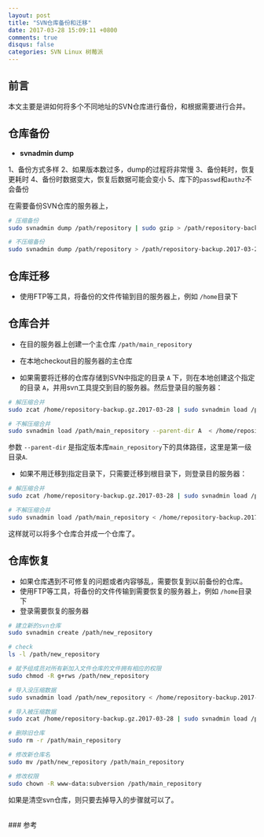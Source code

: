 ```yaml
---
layout: post
title: "SVN仓库备份和迁移"
date: 2017-03-28 15:09:11 +0800
comments: true
disqus: false
categories: SVN Linux 树莓派
---
```


## 前言
本文主要是讲如何将多个不同地址的SVN仓库进行备份，和根据需要进行合并。

## 仓库备份
* **svnadmin dump**

1、备份方式多样
2、如果版本数过多，dump的过程将非常慢
3、备份耗时，恢复更耗时
4、备份时数据变大，恢复后数据可能会变小
5、库下的`passwd`和`authz`不会备份
<!--more-->
在需要备份SVN仓库的服务器上，

``` sh
# 压缩备份
sudo svnadmin dump /path/repository | sudo gzip > /path/repository-backup.gz.2017-03-28

# 不压缩备份
sudo svnadmin dump /path/repository > /path/repository-backup.2017-03-28
```

## 仓库迁移
* 使用FTP等工具，将备份的文件传输到目的服务器上，例如 `/home`目录下

## 仓库合并
* 在目的服务器上创建一个主仓库 `/path/main_repository`
* 在本地checkout目的服务器的主仓库

* 如果需要将迁移的仓库存储到SVN中指定的目录 `A` 下，则在本地创建这个指定的目录 `A`，并用svn工具提交到目的服务器。然后登录目的服务器：

``` sh
# 解压缩合并
sudo zcat /home/repository-backup.gz.2017-03-28 | sudo svnadmin load /path/main_repository --parent-dir A

# 不解压缩合并
sudo svnadmin load /path/main_repository --parent-dir A  < /home/repository-backup.2017-03-28
```
参数 `--parent-dir` 是指定版本库`main_repository`下的具体路径，这里是第一级目录`A`.
  
* 如果不用迁移到指定目录下，只需要迁移到根目录下，则登录目的服务器：

``` sh
# 解压缩合并
sudo zcat /home/repository-backup.gz.2017-03-28 | sudo svnadmin load /path/main_repository

# 不解压缩合并
sudo svnadmin load /path/main_repository < /home/repository-backup.2017-03-28
```
这样就可以将多个仓库合并成一个仓库了。

## 仓库恢复
* 如果仓库遇到不可修复的问题或者内容够乱，需要恢复到以前备份的仓库。
* 使用FTP等工具，将备份的文件传输到需要恢复的服务器上，例如 `/home`目录下
* 登录需要恢复的服务器

``` sh
# 建立新的svn仓库
sudo svnadmin create /path/new_repository

# check
ls -l /path/new_repository

# 赋予组成员对所有新加入文件仓库的文件拥有相应的权限
sudo chmod -R g+rws /path/new_repository

# 导入没压缩数据
sudo svnadmin load /path/new_repository < /home/repository-backup.2017-03-28

# 导入被压缩数据
sudo zcat /home/repository-backup.gz.2017-03-28 | sudo svnadmin load /path/new_repository

# 删除旧仓库
sudo rm -r /path/main_repository

# 修改新仓库名
sudo mv /path/new_repository /path/main_repository

# 修改权限
sudo chown -R www-data:subversion /path/main_repository
```
如果是清空svn仓库，则只要去掉导入的步骤就可以了。

<br/>
### 参考
<http://www.jianshu.com/p/295b423d50ad>   
<http://blog.chinaunix.net/uid-10449864-id-3048714.html>



